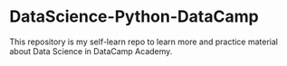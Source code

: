 # DataScience-Python-DataCamp
 
This repository is my self-learn repo to learn more and practice material about Data Science in DataCamp Academy.